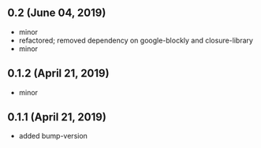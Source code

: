 ## 0.2 (June 04, 2019)
  - minor
  - refactored; removed dependency on google-blockly and closure-library
  - minor

## 0.1.2 (April 21, 2019)
  - minor

## 0.1.1 (April 21, 2019)
  - added bump-version

